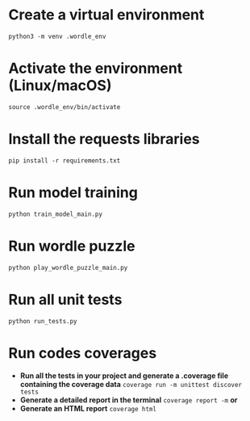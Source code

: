 # Create a virtual environment
```python3 -m venv .wordle_env```

# Activate the environment (Linux/macOS)
```source .wordle_env/bin/activate```

# Install the requests libraries
```pip install -r requirements.txt```

# Run model training
```python train_model_main.py```

# Run wordle puzzle
```python play_wordle_puzzle_main.py```

# Run all unit tests
```python run_tests.py```

# Run codes coverages
* **Run all the tests in your project and generate a .coverage file containing the coverage data**
```coverage run -m unittest discover tests```
* **Generate a detailed report in the terminal**
``` coverage report -m ```
**or**
* **Generate an HTML report**
```coverage html```
